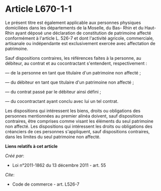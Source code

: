 # Article L670-1-1

Le présent titre est également applicable aux personnes physiques domiciliées dans les départements de la Moselle, du Bas-
Rhin et du Haut-Rhin ayant déposé une déclaration de constitution de patrimoine affecté conformément à l'article L. 526-7 et
dont l'activité agricole, commerciale, artisanale ou indépendante est exclusivement exercée avec affectation de patrimoine. 

Sauf dispositions contraires, les références faites à la personne, au débiteur, au contrat et au cocontractant s'entendent,
respectivement : 

― de la personne en tant que titulaire d'un patrimoine non affecté ; 

― du débiteur en tant que titulaire d'un patrimoine non affecté ; 

― du contrat passé par le débiteur ainsi défini ; 

― du cocontractant ayant conclu avec lui un tel contrat. 

Les dispositions qui intéressent les biens, droits ou obligations des personnes mentionnées au premier alinéa doivent, sauf
dispositions contraires, être comprises comme visant les éléments du seul patrimoine non affecté. Les dispositions qui
intéressent les droits ou obligations des créanciers de ces personnes s'appliquent, sauf dispositions contraires, dans les
limites du seul patrimoine non affecté.

**Liens relatifs à cet article**

_Créé par_:

  - Loi n°2011-1862 du 13 décembre 2011 - art. 55

_Cite_:

  - Code de commerce - art. L526-7
